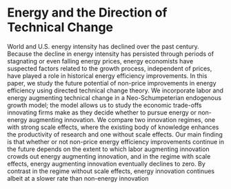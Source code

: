 # Energy and the Direction of Technical Change

World and U.S. energy intensity has declined over the past century.
Because the decline in energy intensity has persisted through periods
of stagnating or even falling energy prices, energy economists have
suspected factors related to the growth process, independent of prices,
have played a role in historical energy efficiency improvements. In this
paper, we study the future potential of non-price improvements in energy
efficiency using directed technical change theory. We incorporate
labor and energy augmenting technical change in a Neo-Schumpeterian
endogenous growth model; the model allows us to study the economic
trade-offs innovating firms make as they decide whether to pursue energy
or non-energy augmenting innovation. We compare two innovation
regimes, one with strong scale effects, where the existing body of
knowledge enhances the productivity of research and one without scale
effects. Our main finding is that whether or not non-price energy efficiency
improvements continue in the future depends on the extent to
which labor augmenting innovation crowds out energy augmenting innovation,
and in the regime with scale effects, energy augmenting innovation
eventually declines to zero. By contrast in the regime without
scale effects, energy innovation continues albeit at a slower rate than
non-energy innovation
